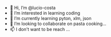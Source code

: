 - 👋 Hi, I’m @lucio-costa
- 👀 I’m interested in learning coding
- 🌱 I’m currently learning pyton, xlm, json
- 💞️ I’m looking to collaborate on pasta cooking...
- 📫 I don't want to be reach ...

<!---
lucio-costa/lucio-costa is a ✨ special ✨ repository because its `README.md` (this file) appears on your GitHub profile.
You can click the Preview link to take a look at your changes.
--->
